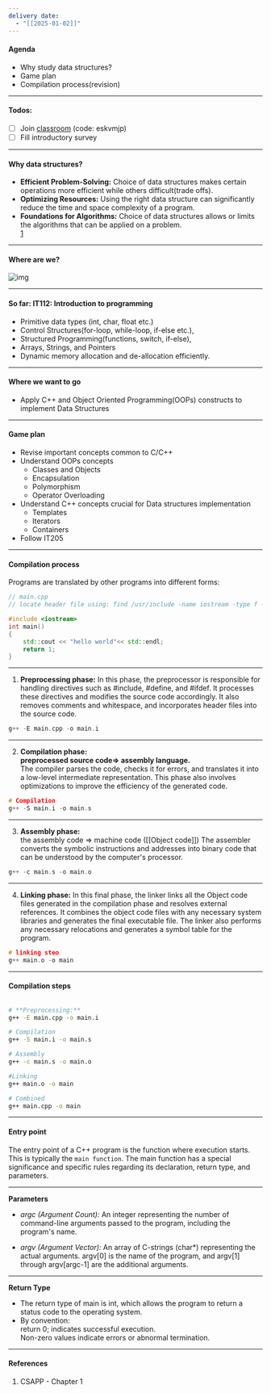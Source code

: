 ```yaml
---
delivery date:
  - "[[2025-01-02]]"
---
```


#### Agenda
- Why study data structures?
- Game plan
- Compilation process(revision)

---
#### Todos: 
- [ ] Join [classroom](https://classroom.google.com/u/1/c/NzIyNTQ2OTM4OTM2) (code: eskvmjp)
- [ ] Fill introductory survey
---
#### Why data structures?
- **Efficient Problem-Solving:** Choice of data structures makes certain operations more efficient while others difficult(trade offs).
- **Optimizing Resources:** Using the right data structure can significantly reduce the time and space complexity of a program.
- **Foundations for Algorithms:** Choice of data structures allows or limits the algorithms that can be applied on a problem.  
[1](https://kidsmoralstories.blogspot.com/2017/10/the-fox-and-crane-short-story.html)
---
#### Where are we?
![img](https://img.freepik.com/premium-photo/travel-concept-map-needle-with-marked-place-compass-point-map-routes_494741-63057.jpg?w=1060)


---
#### So far: IT112: Introduction to programming
- Primitive data types (int, char, float etc.)
- Control Structures(for-loop, while-loop, if-else etc.),
- Structured Programming(functions, switch, if-else),
-  Arrays, Strings, and Pointers
- Dynamic memory allocation and de-allocation efficiently.

---
#### Where we want to go

- Apply C++ and Object Oriented Programming(OOPs) constructs to implement Data Structures


---
#### Game plan

- Revise important concepts common to C/C++
- Understand OOPs concepts
	- Classes and Objects
	- Encapsulation
	- Polymorphism
	- Operator Overloading
- Understand C++ concepts crucial for Data structures implementation
	- Templates
	- Iterators
	- Containers
- Follow IT205
---
#### Compilation process

Programs are translated by other programs into different forms:
```cpp
// main.cpp
// locate header file using: find /usr/include -name iostream -type f -print

#include <iostream>
int main()
{
    std::cout << "hello world"<< std::endl;
    return 1;
}
```
---

1. **Preprocessing phase:** In this phase, the preprocessor is responsible for handling directives such as #include, #define, and #ifdef. It processes these directives and modifies the source code accordingly. It also removes comments and whitespace, and incorporates header files into the source code.
```cpp
g++ -E main.cpp -o main.i
```
---

2. **Compilation phase:**   
**preprocessed source code=> assembly language.**    
The compiler parses the code, checks it for errors, and translates it into a low-level intermediate representation. This phase also involves optimizations to improve the efficiency of the generated code.
```cpp
# Compilation
g++ -S main.i -o main.s
```
---
3. **Assembly phase:**  
the assembly code => machine code ([[Object code]]) The assembler converts the symbolic instructions and addresses into binary code that can be understood by the computer's processor.
```cpp
g++ -c main.s -o main.o
```
---

4. **Linking phase:** In this final phase, the linker links all the Object code files generated in the compilation phase and resolves external references. It combines the object code files with any necessary system libraries and generates the final executable file. The linker also performs any necessary relocations and generates a symbol table for the program.

```cpp
# linking steo
g++ main.o -o main
```
---


#### Compilation steps
```bash

# **Preprocessing:**
g++ -E main.cpp -o main.i

# Compilation
g++ -S main.i -o main.s

# Assembly
g++ -c main.s -o main.o

#Linking 
g++ main.o -o main

# Combined
g++ main.cpp -o main
```

---

#### Entry point 
The entry point of a C++ program is the function where execution starts. This is typically the `main function`. The main function has a special significance and specific rules regarding its declaration, return type, and parameters.

---

**Parameters**  
- *argc (Argument Count):* An integer representing the number of command-line arguments passed to the program, including the program's name.  

- *argv (Argument Vector):* An array of C-strings (char*) representing the actual arguments. argv[0] is the name of the program, and argv[1] through argv[argc-1] are the additional arguments.

---
**Return Type**  
- The return type of main is int, which allows the program to return a status code to the operating system.  
- By convention:  
return 0; indicates successful execution.  
Non-zero values indicate errors or abnormal termination.

---

#### References
1. CSAPP - Chapter 1